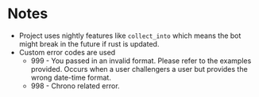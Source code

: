 # Notes
- Project uses nightly features like `collect_into` which means the bot might break in the future if rust is updated.
- Custom error codes are used
    - 999 - You passed in an invalid format. Please refer to the examples provided. Occurs when a user challengers a user but provides the wrong date-time format.
    - 998 - Chrono related error.
